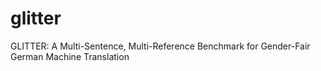 # glitter
GLITTER: A Multi-Sentence, Multi-Reference Benchmark for Gender-Fair German Machine Translation
